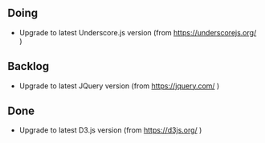 Doing
----
* Upgrade to latest Underscore.js version (from https://underscorejs.org/ )

Backlog
-------

* Upgrade to latest JQuery version (from https://jquery.com/ )

Done
----
* Upgrade to latest D3.js version (from https://d3js.org/ )
